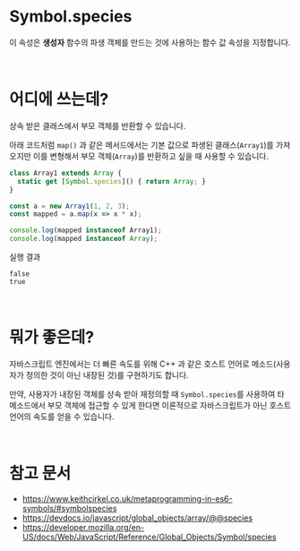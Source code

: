 # Symbol.species

이 속성은 **생성자** 함수의 파생 객체를 만드는 것에 사용하는 함수 값 속성을 지정합니다.

<br/>

# 어디에 쓰는데?

상속 받은 클래스에서 부모 객체를 반환할 수 있습니다.

아래 코드처럼 `map()` 과 같은 메서드에서는 기본 값으로 파생된 클래스(`Array1`)를 가져오지만 이를 변형해서 부모 객체(`Array`)를 반환하고 싶을 때 사용할 수 있습니다.

```js
class Array1 extends Array {
  static get [Symbol.species]() { return Array; }
}

const a = new Array1(1, 2, 3);
const mapped = a.map(x => x * x);

console.log(mapped instanceof Array1);
console.log(mapped instanceof Array);
```

실행 결과
```
false
true
```

<br/>

# 뭐가 좋은데?

자바스크립트 엔진에서는 더 빠른 속도를 위해 C++ 과 같은 호스트 언어로 메소드(사용자가 정의한 것이 아닌 내장된 것)를 구현하기도 합니다.

만약, 사용자가 내장된 객체를 상속 받아 재정의할 때 `Symbol.species`를 사용하여 타 메소드에서 부모 객체에 접근할 수 있게 한다면 이론적으로 자바스크립트가 아닌 호스트 언어의 속도를 얻을 수 있습니다.

<br/>

# 참고 문서

- https://www.keithcirkel.co.uk/metaprogramming-in-es6-symbols/#symbolspecies
- https://devdocs.io/javascript/global_objects/array/@@species
- https://developer.mozilla.org/en-US/docs/Web/JavaScript/Reference/Global_Objects/Symbol/species
